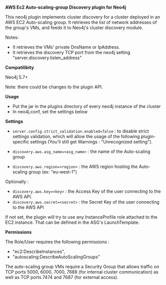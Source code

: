 
**AWS Ec2 Auto-scaling-group Discovery plugin for Neo4j**

This neo4j plugin implements cluster discovery for a cluster deployed in an AWS EC2 Auto-scaling group. 
It retrieves the list of network addresses of the group's VMs, and feeds it to Neo4j's cluster discovery module.

Notes:
- It retrieves the VMs' private DnsName or IpAddress.
- It retrieves the discovery TCP port from the neo4j setting "server.discovery.listen_address"


**Compatilibity**

Neo4j 5.7+

Note: there could be changes to the plugin API.

**Usage**

- Put the jar in the plugins directory of every neo4j instance of the cluster
- In neo4j.conf, set the settings below


**Settings**

- `server.config.strict_validation.enabled=false` : to disable strict settings validation, which will allow the usage of the following plugin-specific settings (You'll still get Warnings : "Unrecognized setting").

- `discovery.aws.asg_name=<asg_name>` : the name of the Auto-scaling group
- `discovery.aws.region=<region>`     : the AWS region hosting the Auto-scaling group (ex: "eu-west-1")

Optionally :
- `discovery.aws.key=<key>`           : the Access Key of the user connecting to the AWS API.
- `discovery.aws.secret=<secret>`     : the Secret Key of the user connecting to the AWS API


If not set, the plugin will try to use any InstanceProfile role attached to the EC2 instance. That can be defined in the ASG's LaunchTemplate.

**Permissions**

The Role/User requires the following permissions :
- "ec2:DescribeInstances",
- "autoscaling:DescribeAutoScalingGroups"


The auto-scaling group VMs require a Security Group that allows traffic on TCP ports 5000, 6000, 7000, 7688 (for internal cluster communication) as well as TCP ports 7474 and 7687 (for external access).